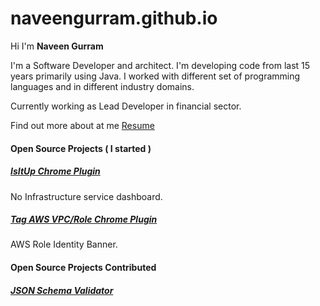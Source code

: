 # naveengurram.github.io

Hi I'm **Naveen Gurram**

I'm a Software Developer and architect. I'm developing code from last 15 years primarily using Java. I worked with different set of programming languages and in different industry domains. 

Currently working as Lead Developer in financial sector.

Find out more about at me [Resume](/assets/files/resume.html)
#### Open Source Projects ( I started )
##### [IsItUp Chrome Plugin](https://chrome.google.com/webstore/detail/is-it-up/hpeelccagnmlaklolopihojkmoabmidb?hl=en) 
No Infrastructure service dashboard.

##### [Tag AWS VPC/Role Chrome Plugin](https://chrome.google.com/webstore/detail/tag-aws-vpcrole/ljcagjkgoidbjkgacjkiielnkcmmccbp?hl=en) 
AWS Role Identity Banner.

#### Open Source Projects Contributed

##### [JSON Schema Validator](https://github.com/everit-org/json-schema)

